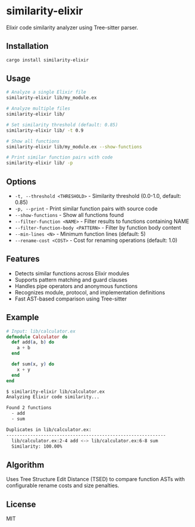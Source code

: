 # similarity-elixir

Elixir code similarity analyzer using Tree-sitter parser.

## Installation

```bash
cargo install similarity-elixir
```

## Usage

```bash
# Analyze a single Elixir file
similarity-elixir lib/my_module.ex

# Analyze multiple files
similarity-elixir lib/

# Set similarity threshold (default: 0.85)
similarity-elixir lib/ -t 0.9

# Show all functions
similarity-elixir lib/my_module.ex --show-functions

# Print similar function pairs with code
similarity-elixir lib/ -p
```

## Options

- `-t, --threshold <THRESHOLD>` - Similarity threshold (0.0-1.0, default: 0.85)
- `-p, --print` - Print similar function pairs with source code
- `--show-functions` - Show all functions found
- `--filter-function <NAME>` - Filter results to functions containing NAME
- `--filter-function-body <PATTERN>` - Filter by function body content
- `--min-lines <N>` - Minimum function lines (default: 5)
- `--rename-cost <COST>` - Cost for renaming operations (default: 1.0)

## Features

- Detects similar functions across Elixir modules
- Supports pattern matching and guard clauses
- Handles pipe operators and anonymous functions
- Recognizes module, protocol, and implementation definitions
- Fast AST-based comparison using Tree-sitter

## Example

```elixir
# Input: lib/calculator.ex
defmodule Calculator do
  def add(a, b) do
    a + b
  end

  def sum(x, y) do
    x + y
  end
end
```

```bash
$ similarity-elixir lib/calculator.ex
Analyzing Elixir code similarity...

Found 2 functions
  - add
  - sum

Duplicates in lib/calculator.ex:
------------------------------------------------------------
  lib/calculator.ex:2-4 add <-> lib/calculator.ex:6-8 sum
  Similarity: 100.00%
```

## Algorithm

Uses Tree Structure Edit Distance (TSED) to compare function ASTs with configurable rename costs and size penalties.

## License

MIT